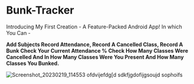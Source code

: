 # Bunk-Tracker

Introducing My First Creation - A Feature-Packed Android App! In which You Can -

**Add Subjects
Record Attendance, Record A Cancelled Class, Record A Bunk
Check Your Current Attendance % 
Check How Many Classes Were Cancelled And In How Many Classes Were You Present And How Many Classes You Bunked.**

![Screenshot_20230219_114553](https://user-images.githubusercontent.com/115345805/219932551-bc1246d4-9ba4-433e-87ed-1aa0d744760f.jpg)
ofdvijefdg[d
sdkfjgdofijgsoujd
sophoifs
